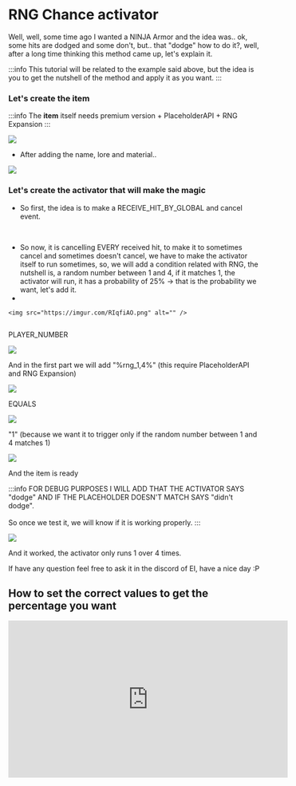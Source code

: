 # RNG Chance activator

Well, well, some time ago I wanted a NINJA Armor and the idea was.. ok, some hits are dodged and some don't, but.. that "dodge" how to do it?, well, after a long time thinking this method came up, let's explain it.

:::info
This tutorial will be related to the example said above, but the idea is you to get the nutshell of the method and apply it as you want.
:::

### Let's create the item

:::info
The **item** itself needs premium version + PlaceholderAPI + RNG Expansion
:::

![](</img/image (204).png>)

* After adding the name, lore and material..

![](</img/image (237).png>)

### Let's create the activator that will make the magic

* So first, the idea is to make a RECEIVE\_HIT\_BY\_GLOBAL and cancel event.

<img src="https://imgur.com/yWpuDSL.png" alt="" />

<img src="https://imgur.com/QJ9rwav.png" alt="" />

<img src="https://imgur.com/tpgPdsS.png" alt="" />

<img src="https://imgur.com/yI878ll.png" alt="" />

<img src="https://imgur.com/4wtKxti.png" alt="" />

<img src="https://imgur.com/Bw6ZCZo.png" alt="" />

* So now, it is cancelling EVERY received hit, to make it to sometimes cancel and sometimes doesn't cancel, we have to make the activator itself to run sometimes, so, we will add a condition related with RNG, the nutshell is, a random number between 1 and 4, if it matches 1, the activator will run, it has a probability of 25% -> that is the probability we want, let's add it.
*

    <img src="https://imgur.com/RIqfiAO.png" alt="" />

<img src="https://imgur.com/6q81HPL.png" alt="" />

PLAYER\_NUMBER

![](</img/image (178).png>)

And in the first part we will add "%rng\_1,4%" (this require PlaceholderAPI and RNG Expansion)

![](</img/image (111).png>)

EQUALS

![](</img/image (175).png>)

"1" (because we want it to trigger only if the random number between 1 and 4 matches 1)

![](</img/image (224).png>)

And the item is ready

:::info
FOR DEBUG PURPOSES I WILL ADD THAT THE ACTIVATOR SAYS "dodge" AND IF THE PLACEHOLDER DOESN'T MATCH SAYS "didn't dodge".\
\
So once we test it, we will know if it is working properly.
:::

![](</img/image (378).png>)

And it worked, the activator only runs 1 over 4 times.

If have any question feel free to ask it in the discord of EI, have a nice day :P

## How to set the correct values to get the percentage you want

<iframe width="560" height="315" src="https://www.youtube.com/embed/jXTDlqoE8dc" frameborder="0" allow="accelerometer; autoplay; clipboard-write; encrypted-media; gyroscope; picture-in-picture" allowfullscreen></iframe>
